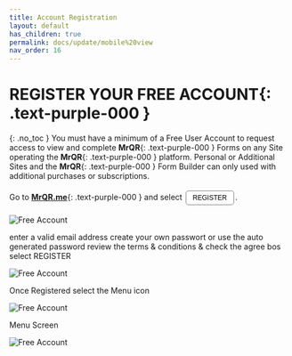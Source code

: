 ```yaml
---
title: Account Registration
layout: default
has_children: true
permalink: docs/update/mobile%20view
nav_order: 16
---
```

<html>
<head>
<style>
.button {
  padding: 5px 12px;
  text-align: center;
  text-decoration: none;
  display: inline-block;
  font-size: 12px;
  margin: 4px 2px;
  cursor: pointer; }
.button1 {background-color: #000000;} /* Black */
.button2 {background-color: white;}
.button3 {background-color: red;}
.button4 {background-color: #4338CA;} /* MrQR Purple */
.button5 {background-color: white;}
.button1 {color: white;}
.button2 {color: black;}
.button3 {color: white;}
.button4 {color: white;}
.button5 {color: black;}
.button1 {border: none;}
.button2 {border: 1px solid grey}
.button3 {border: none;}
.button4 {border: none;}
.button5 {border: 1px;}  /* MrQR Purple */
.button5 {border-color: #4338CA;}  /* MrQR Purple */ 
.button1 {border-radius: 5px;}
.button2 {border-radius: 5px;}
.button3 {border-radius: 12px;}
.button4 {border-radius: 12px;}
.button5 {border-radius: 12px;}
  
</style>
</head>
</html>

# **REGISTER YOUR FREE ACCOUNT**{: .text-purple-000 }
{: .no_toc }
You must have a minimum of a Free User Account to request access to view and complete **MrQR**{: .text-purple-000 } Forms on any Site operating the **MrQR**{: .text-purple-000 } platform. Personal or Additional Sites and the **MrQR**{: .text-purple-000 } Form Builder can only used with additional purchases or subscriptions.

Go to **[MrQR.me](https://mrqr.me/)**{: .text-purple-000 } and select <button class="button button2">REGISTER</button>.

![Free Account](/update/Images/register-account-1.png "RESGISTER")

enter a valid email address
create your own passwort or use the auto generated password
review the terms & conditions & check the agree bos
select REGISTER

![Free Account](/update/Images/register-account-2.png "RESGISTER")

Once Registered select the Menu icon

![Free Account](/update/Images/register-account-3.png "RESGISTER")

Menu Screen

![Free Account](/update/Images/register-account-4.png "RESGISTER")
